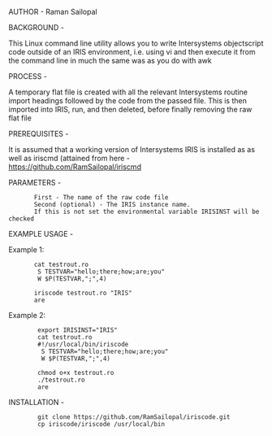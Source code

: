 AUTHOR - Raman Sailopal

BACKGROUND - 

This Linux command line utility allows you to write Intersystems objectscript code outside of an IRIS environment, i.e. using vi and then execute it from the command line in much the same was as you do with awk

PROCESS - 

A temporary flat file is created with all the relevant Intersystems routine import headings followed by the code from the passed file. This is then imported into IRIS, run, and then deleted, before finally removing the raw flat file

PREREQUISITES - 

It is assumed that a working version of Intersystems IRIS is installed as as well as iriscmd (attained from here - https://github.com/RamSailopal/iriscmd

PARAMETERS -

           First - The name of the raw code file
           Second (optional) - The IRIS instance name.
           If this is not set the environmental variable IRISINST will be checked

EXAMPLE USAGE - 

Example 1:

           cat testrout.ro
            S TESTVAR="hello;there;how;are;you"
            W $P(TESTVAR,";",4)

           iriscode testrout.ro "IRIS"
           are

Example 2:
        
            export IRISINST="IRIS"
            cat testrout.ro
            #!/usr/local/bin/iriscode
             S TESTVAR="hello;there;how;are;you"
             W $P(TESTVAR,";",4)

            chmod o+x testrout.ro
            ./testrout.ro
            are

INSTALLATION -

            git clone https://github.com/RamSailopal/iriscode.git
            cp iriscode/iriscode /usr/local/bin
